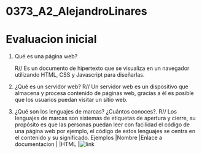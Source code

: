 # 0373_A2_AlejandroLinares

# Evaluacion inicial

1. Qué es una página web?

    R// Es un documento de hipertexto que se visualiza en un navegador utilizando HTML, CSS y Javascript para diseñarlas.
2. ¿Qué es un servidor web?
    R// Un servidor web es un dispositivo que almacena y procesa contenido de páginas web, gracias a él es posible que los usuarios puedan visitar un sitio web.
3. ¿Qué son los lenguajes de marcas? ¿Cuántos conoces?. 
    R// Los lenguajes de marcas son sistemas de etiquetas de apertura y cierre, su propósito es que las personas puedan leer con facilidad el código de una página web por ejemplo, el código de estos lenguajes se centra en el contenido y su significado.
    Ejemplos
    |Nombre |Enlace a documentacion |
    |HTML |![link](https://)






